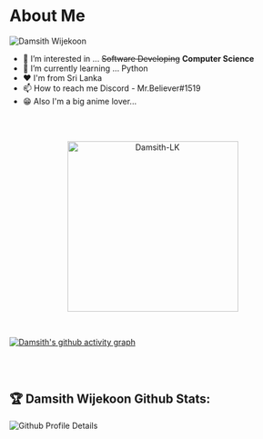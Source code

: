 # About Me

![Damsith Wijekoon](https://readme-typing-svg.herokuapp.com?font=Inter&color=3A9CDF&size=30&weight=700&lines=Call+me+Damsith;Damsith+^_^)
- 👀 I’m interested in ... ~~Software Developing~~ **Computer Science**
- 🌱 I’m currently learning ... Python
- ❤️ I'm from Sri Lanka
- 📫 How to reach me Discord - Mr.Believer#1519
- 😁 Also I'm a big anime lover...

<br/>
<br/>
<p align="center">
    <img src="https://github-readme-stats.vercel.app/api/top-langs?username=Damsith-LK&show_icons=true&locale=en" alt="Damsith-LK" width="300" />
</p>
<br/>


[![Damsith's github activity graph](https://github-readme-activity-graph.cyclic.app/graph?username=Damsith-LK&bg_color=0d1117&color=c9c9c9&line=4c779e&point=a8e5ff&area=true&hide_border=true)](https://github.com/Damsith-LK/github-readme-activity-graph)

<br/>
<br/>


## :trophy: Damsith Wijekoon Github Stats:

![Github Profile Details](https://github-profile-summary-cards.vercel.app/api/cards/profile-details?username=Damsith-LK&theme=github_dark) 


<!---
<h2 align="center"> <img src="https://media.giphy.com/media/iY8CRBdQXODJSCERIr/giphy.gif" width="35px">&nbsp; Views and Followers :eyes:</h2>
<p align="center">
<a href="https://github.com/Damsith-LK/github-profile-views-counter">
    <img src="https://komarev.com/ghpvc/?username=Damsith-LK">
</a>
    <a href="https://github.com/Damsith-LK?tab=followers">
        <img src="https://img.shields.io/github/followers/Damsith-LK?label=Followers&style=social" alt="GitHub Badge">
    </a>
</p>
<p align="center"><img src="https://profile-counter.glitch.me/github-profile-views-counter/count.svg"  alt="roland :: Damsith-LK Visitor's Count" /></p> 
[github]: https://www.github.com/Damsith-LK/
SL-Software-Learner/SL-Software-Learner is a ✨ special ✨ repository because its `README.md` (this file) appears on your GitHub profile.
You can click the Preview link to take a look at your changes.
--->
